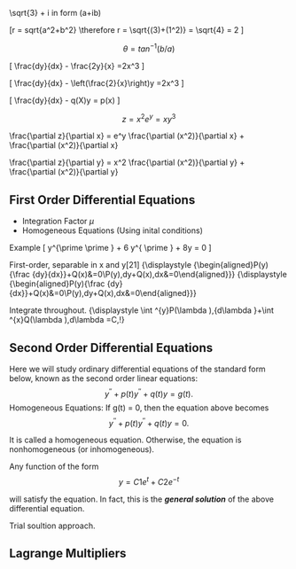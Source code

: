 



\sqrt{3} + i in form (a+ib)

\[r = sqrt{a^2+b^2} \therefore r = \sqrt{(3)+(1^2)} = \sqrt{4} = 2 \] 

$$ \theta = tan^{-1}(b/a) $$




\[ \frac{dy}{dx} - \frac{2y}{x} =2x^3 \]

\[ \frac{dy}{dx} - \left(\frac{2}{x}\right)y =2x^3 \]

\[ \frac{dy}{dx} - q(X)y = p(x) \]




$$ z = x^2e^y = xy^3$$

\frac{\partial z}{\partial x} = e^y \frac{\partial (x^2)}{\partial x} + \frac{\partial (x^2)}{\partial x}


\frac{\partial z}{\partial y} = x^2 \frac{\partial (x^2)}{\partial y} + \frac{\partial (x^2)}{\partial y}

## First Order Differential Equations


 * Integration Factor $\mu$
 * Homogeneous Equations (Using inital conditions)

Example 
\[ y^{\prime \prime } + 6 y^{ \prime }  + 8y = 0 \]


First-order, separable in x and y[21]
{\displaystyle {\begin{aligned}P(y){\frac {dy}{dx}}+Q(x)&=0\\P(y)\,dy+Q(x)\,dx&=0\end{aligned}}} {\displaystyle {\begin{aligned}P(y){\frac {dy}{dx}}+Q(x)&=0\\P(y)\,dy+Q(x)\,dx&=0\end{aligned}}}

Integrate throughout.	{\displaystyle \int ^{y}P(\lambda )\,{d\lambda }+\int ^{x}Q(\lambda )\,d\lambda =C\,\!}


## Second Order Differential Equations

Here we will study ordinary differential equations of the standard
form below, known as the second order linear equations:
$$y^{\prime \prime} + p(t) y^{\prime \prime} + q(t) y = g(t).$$
Homogeneous Equations: If g(t) = 0, then the equation above becomes
$$ y^{\prime \prime} + p(t) y^{\prime \prime} + q(t) y = 0.$$

It is called a homogeneous equation. Otherwise, the equation is
nonhomogeneous (or inhomogeneous). 

Any function of the form
 $$ y = C1 e^t + C2 e^{−t} $$

will satisfy the equation. In fact, this is the ***general solution*** of the
above differential equation. 


Trial soultion approach.

## Lagrange Multipliers


